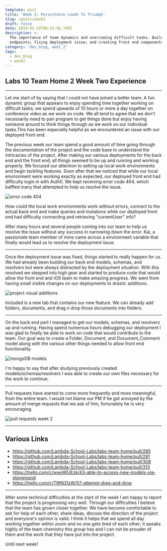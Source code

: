 ```yaml
---
template: post
title: 'Week 2: Persistence Leads To Triumph'
slug: /posts/week2
draft: false
date: 2019-02-22T00:15:56.749Z
description: >-
  The importance of team dynamics and overcoming difficult tasks. Building out
  endpoints; fixing deployment issue; and creating front end components.
category: 'dev_blog, weel_2'
tags:
  - dev_blog
  - week2
---
```

## Labs 10 Team Home 2 Week Two Experience

- - -

Let me start of by saying that I could not have joined a better team. A fun dynamic group that appears to enjoy spending time together working on difficult tasks; we spend upwards of 10 hours or more a day together on conference video as we work on code. We all tend to agree that we don't necessarily need to pair program to get things done but enjoy having someone around to think things through as we work on our individual tasks.This has been especially helpful as we encountered an issue with our deployed front end. 

The previous week our team spend a good amount of time going through the documentation of the project and the code base to understand the intricacies of the project. After making our various deployments  for the back end and the front end; all things seemed to be up and running and working properly. We focused our attention to setting up local work environments and begin tackling features. Soon after that we noticed that while our local environment were working exactly as expected, our deployed front end had difficulty login in with Auth0. We kept receiving error code 404, which baffled many that attempted to help us resolve the issue.

![error code 404](/media/errorcode404.png "Our biggest headache this week")

How could the local work environments work without errors, connect to the actual back end and make queries and mutations while our deployed front end had difficulty connecting and retrieving "currentUser" info?

After many hours and several people coming into our team to help us resolve the issue without any success in narrowing down the error. Kai, a passionate team member of mine came across a environment variable that finally would lead us to resolve the deployment issue.

- - -

Once the deployment issue was fixed, things started to really happen for us. We had already been building our back end models, schemas, and resolvers but were always distracted by the deployment situation. With this resolved we stepped into high gear and started to produce code that would allow the front end and iOS team to make amazing progress. We went from having small visible changes on our deployments to drastic additions. 

![project visual additions](/media/frontendchanges.png "ui and ux features")

Included is a new tab that contains our new feature. We can already add folders, documents, and drag n drop those documents into folders.

- - -

On the back end part I managed to get our models, schemas, and resolvers up and running. Having spend numerous hours debugging our deployment I was glad to finally be able to work on code that would contribute to the team. Our goal was to create a Folder, Document, and Document_Comment model along with the various other things needed to allow front end functionality.

![mongoDB models](/media/models.png "models")

I'm happy to say that after studying previously created models/schemas/resolvers I was able to create our own files necessary for the work to continue.

- - -

Pull requests have started to come more frequently and more meaningful, from the entire team. I would not blame our PM if he got annoyed by the amount of merge requests that we ask of him, fortunately he is very encouraging.

![pull requests week 2](/media/week2pullrequest.png "merged pull request")

- - -

## Various Links

* <https://github.com/Lambda-School-Labs/labs-team-home/pull/285>
* <https://github.com/Lambda-School-Labs/labs-team-home/pull/291>
* https://github.com/Lambda-School-Labs/labs-team-home/pull/308
* https://github.com/Lambda-School-Labs/labs-team-home/pull/313
* <https://trello.com/c/wwnWUEzk/43-able-to-access-new-models-via-playground>
* https://trello.com/c/T9fN31zW/57-attempt-drag-and-drop

- - -

After some technical difficulties at the start of the week I am happy to report that the project is progressing very well. Through our difficulties I believe that the team has grown closer together. We have become comfortable to ask for help of each other, share ideas, discuss the direction of the project and everyone's opinion is valid. I think it helps that we spend all day working together within zoom and no one gets tired of each other; it speaks highly of the team chemistry this group has and I can not be prouder of them and the work that they have put into the project.

Until next week!

